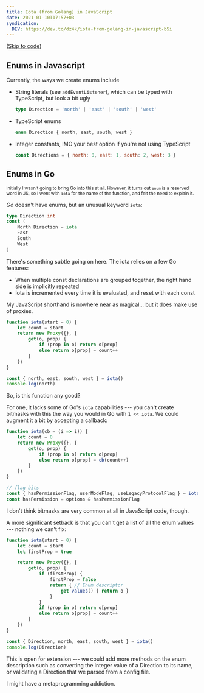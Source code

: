 ```yaml
---
title: Iota (from Golang) in JavaScript
date: 2021-01-10T17:57+03
syndication:
  DEV: https://dev.to/dz4k/iota-from-golang-in-javascript-b5i
---
```


([Skip to code](#the-code))

## Enums in Javascript

Currently, the ways we create enums include
-	String literals (see `addEventListener`), which can be typed with TypeScript, but look a bit ugly
	~~~ts
	type Direction = 'north' | 'east' | 'south' | 'west'
	~~~

-	TypeScript enums
	~~~ts
	enum Direction { north, east, south, west }
	~~~

-	Integer constants, IMO your best option if you're not using TypeScript
	~~~js
	const Directions = { north: 0, east: 1, south: 2, west: 3 }
	~~~

## Enums in Go

 <small data-note=1>Initially I wasn't going to bring Go into this at all. However, it turns out `enum` is a reserved word in JS, so I went with `iota` for the name of the function, and felt the need to explain it.</small>

_Go_ doesn't have enums, but an unusual keyword `iota`:

~~~go
type Direction int
const (
	North Direction = iota
	East
	South
	West
)
~~~

There's something subtle going on here. The iota relies on a few Go features:
-	When multiple const declarations are grouped together, the right hand side is implicitly repeated
-	Iota is incremented every time it is evaluated, and reset with each const

My JavaScript shorthand is nowhere near as magical... but it does make use of proxies.

<div id=the-code>

~~~js
function iota(start = 0) {
	let count = start
	return new Proxy({}, {
		get(o, prop) {
			if (prop in o) return o[prop]
			else return o[prop] = count++
		}
	})
}

const { north, east, south, west } = iota()
console.log(north)
~~~

</div>

So, is this function any good?

For one, it lacks some of Go's `iota` capabilities --- you can't create bitmasks with this the way you would in Go with `1 << iota`. We could augment it a bit by accepting a callback:

~~~js
function iota(cb = (i => i)) {
	let count = 0
	return new Proxy({}, {
		get(o, prop) {
			if (prop in o) return o[prop]
			else return o[prop] = cb(count++)
		}
	})
}

// flag bits
const { hasPermissionFlag, userModeFlag, useLegacyProtocolFlag } = iota(i => 1 << i)
const hasPermission = options & hasPermissionFlag
~~~

I don't think bitmasks are very common at all in JavaScript code, though.

A more significant setback is that you can't get a list of all the enum values --- nothing we can't fix:

~~~js
function iota(start = 0) {
	let count = start
	let firstProp = true

	return new Proxy({}, {
		get(o, prop) {
			if (firstProp) {
	  			firstProp = false
	  			return { // Enum descriptor
					get values() { return o }
				}
			}
			if (prop in o) return o[prop]
			else return o[prop] = count++
		}
	})
}

const { Direction, north, east, south, west } = iota()
console.log(Direction)
~~~

This is open for extension --- we could add more methods on the enum description such as converting the integer value of a Direction to its name, or validating a Direction that we parsed from a config file.

I might have a metaprogramming addiction.

